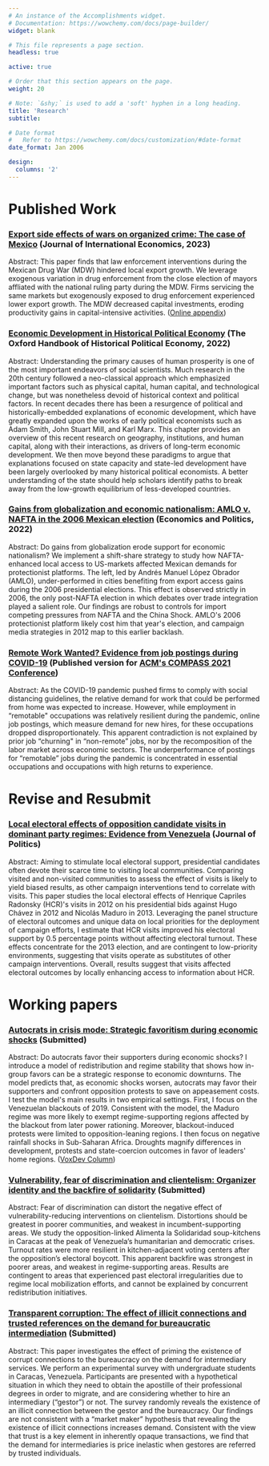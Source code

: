 ```yaml
---
# An instance of the Accomplishments widget.
# Documentation: https://wowchemy.com/docs/page-builder/
widget: blank

# This file represents a page section.
headless: true

active: true

# Order that this section appears on the page.
weight: 20

# Note: `&shy;` is used to add a 'soft' hyphen in a long heading.
title: 'Research'
subtitle:

# Date format
#   Refer to https://wowchemy.com/docs/customization/#date-format
date_format: Jan 2006

design:
  columns: '2'
---
```

# Published Work

### [Export side effects of wars on organized crime: The case of Mexico](https://josemoralesarilla.com/uploads/paper_03_MDW.pdf) (Journal of International Economics, 2023)
Abstract: This paper finds that law enforcement interventions during the Mexican Drug War (MDW) hindered local export growth. We leverage exogenous variation in drug enforcement from the close election of mayors affliated with the national ruling party during the MDW. Firms servicing the same markets but exogenously exposed to drug enforcement experienced lower export growth. The MDW decreased capital investments, eroding productivity gains in capital-intensive activities.
([Online appendix](https://josemoralesarilla.com/uploads/paper_03_MDW_appendix.pdf))

### [Economic Development in Historical Political Economy](https://josemoralesarilla.com/uploads/paper_06_hpechapter.pdf) (The Oxford Handbook of Historical Political Economy, 2022)
Abstract: Understanding the primary causes of human prosperity is one of the most important endeavors of social scientists. Much research in the 20th century followed a neo-classical approach which emphasized important factors such as physical capital, human capital, and technological change, but was nonetheless devoid of historical context and political factors. In recent decades there has been a resurgence of political and historically-embedded explanations of economic development, which have greatly expanded upon the works of early political economists such as Adam Smith, John Stuart Mill, and Karl Marx. This chapter provides an overview of this recent research on geography, institutions, and human capital, along with their interactions, as drivers of long-term economic development. We then move beyond these paradigms to argue that explanations focused on state capacity and state-led development have been largely overlooked by many historical political economists. A better understanding of the state should help scholars identify paths to break away from the low-growth equilibrium of less-developed countries.

### [Gains from globalization and economic nationalism: AMLO v. NAFTA in the 2006 Mexican election](https://josemoralesarilla.com/uploads/paper_02_AMLO.pdf) (Economics and Politics, 2022)
Abstract: Do gains from globalization erode support for economic nationalism? We implement a shift-share strategy to study how NAFTA-enhanced local access to US-markets affected Mexican demands for protectionist platforms. The left, led by Andrés Manuel López Obrador (AMLO), under-performed in cities benefiting from export access gains during the 2006 presidential elections. This effect is observed strictly in 2006, the only post-NAFTA election in which debates over trade integration played a salient role. Our findings are robust to controls for import competing pressures from NAFTA and the China Shock. AMLO's 2006 protectionist platform likely cost him that year's election, and campaign media strategies in 2012 map to this earlier backlash.

### [Remote Work Wanted? Evidence from job postings during COVID-19](https://josemoralesarilla.com/uploads/paper_05_Covid.pdf) (Published version for [ACM's COMPASS 2021 Conference](https://dl.acm.org/doi/10.1145/3460112.3471984))
Abstract: As the COVID-19 pandemic pushed firms to comply with social distancing guidelines, the relative demand for work that could be performed from home was expected to increase. However, while employment in “remotable" occupations was relatively resilient during the pandemic, online job postings, which measure demand for new hires, for these occupations dropped disproportionately. This apparent contradiction is not explained by prior job “churning" in “non-remote” jobs, nor by the recomposition of the labor market across economic sectors. The underperformance of postings for “remotable” jobs during the pandemic is concentrated in essential occupations and occupations with high returns to experience.

# Revise and Resubmit

### [Local electoral effects of opposition candidate visits in dominant party regimes: Evidence from Venezuela](https://josemoralesarilla.com/uploads/paper_04_HCR.pdf) (Journal of Politics)
Abstract: Aiming to stimulate local electoral support, presidential candidates often devote their scarce time to visiting local communities. Comparing visited and non-visited communities to assess the effect of visits is likely to yield biased results, as other campaign interventions tend to correlate with visits. This paper studies the local electoral effects of Henrique Capriles Radonsky (HCR)'s visits in 2012 on his presidential bids against Hugo Chávez in 2012 and Nicolás Maduro in 2013. Leveraging the panel structure of electoral outcomes and unique data on local priorities for the deployment of campaign efforts, I estimate that HCR visits improved his electoral support by 0.5 percentage points without affecting electoral turnout. These effects concentrate for the 2013 election, and are contingent to low-priority environments, suggesting that visits operate as substitutes of other campaign interventions. Overall, results suggest that visits affected electoral outcomes by locally enhancing access to information about HCR.

# Working papers

### [Autocrats in crisis mode: Strategic favoritism during economic shocks](https://josemoralesarilla.com/uploads/paper_01_autocrats.pdf) (Submitted)
Abstract: Do autocrats favor their supporters during economic shocks? I introduce a model of redistribution and regime stability that shows how in-group favors can be a strategic response to economic downturns. The model predicts that, as economic shocks worsen, autocrats may favor their supporters and confront opposition protests to save on appeasement costs. I test the model's main results in two empirical settings. First, I focus on the Venezuelan blackouts of 2019. Consistent with the model, the Maduro regime was more likely to exempt regime-supporting regions affected by the blackout from later power rationing. Moreover, blackout-induced protests were limited to opposition-leaning regions. I then focus on negative rainfall shocks in Sub-Saharan Africa. Droughts magnify differences in development, protests and state-coercion outcomes in favor of leaders' home regions.
([VoxDev Column](https://voxdev.org/topic/institutions-political-economy/autocrats-crisis-mode-how-dictators-adapt-distributive-choices-during-economic-shocks))

### [Vulnerability, fear of discrimination and clientelism: Organizer identity and the backfire of solidarity](https://josemoralesarilla.com/uploads/paper_07_comedores.pdf) (Submitted)
Abstract: Fear of discrimination can distort the negative effect of vulnerability-reducing interventions on clientelism. Distortions should be greatest in poorer communities, and weakest in incumbent-supporting areas. We study the opposition-linked Alimenta la Solidaridad soup-kitchens in Caracas at the peak of Venezuela’s humanitarian and democratic crises. Turnout rates were more resilient in kitchen-adjacent voting centers after the opposition’s electoral boycott. This apparent backfire was strongest in poorer areas, and weakest in regime-supporting areas. Results are contingent to areas that experienced past electoral irregularities due to regime local mobilization efforts, and cannot be explained by concurrent redistribution initiatives.

### [Transparent corruption: The effect of illicit connections and trusted references on the demand for bureaucratic intermediation](https://josemoralesarilla.com/uploads/paper_08_gestores.pdf) (Submitted)
Abstract: This paper investigates the effect of priming the existence of corrupt connections to the bureaucracy on the demand for intermediary services. We perform an experimental survey with undergraduate students in Caracas, Venezuela. Participants are presented with a hypothetical situation in which they need to obtain the apostille of their professional degrees in order to migrate, and are considering whether to hire an intermediary (“gestor”) or not. The survey randomly reveals the existence of an illicit connection between the gestor and the bureaucracy. Our findings are not consistent with a “market maker” hypothesis that revealing the existence of illicit connections increases demand. Consistent with the view that trust is a key element in inherently opaque transactions, we find that the demand for intermediaries is price inelastic when gestores are referred by trusted individuals.
